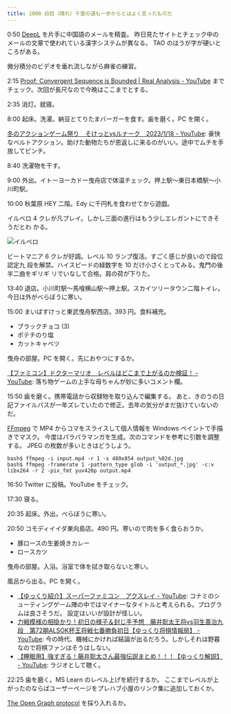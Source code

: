 ```yaml
---
title: 1000 日目（晴れ）千里の道も一歩からとはよく言ったものだ
---
```


0:50 [DeepL] を片手に中国語のメールを精査。
昨日見たサイトとチェック中のメールの文章で使われている漢字システムが異なる。
TAO のほうが字が硬いところがある。

微分積分のビデオを垂れ流しながら麻雀の練習。

2:15 [Proof: Convergent Sequence is Bounded | Real Analysis - YouTube](https://www.youtube.com/watch?v=7N-4XZlxBho&list=PLztBpqftvzxWo4HxUYV58ENhxHV32Wxli&index=29)
までチェック。次回が長尺なので今晩はここまでとする。

2:35 消灯。就寝。

8:00 起床。洗濯。納豆とてりたまバーガーを食す。歯を磨く。PC を開く。

[冬のアクションゲーム祭り　そけっとvsルナーク　2023/1/18 - YouTube](https://www.youtube.com/watch?v=uWtmglGagzo):
豪快なベルトアクション。助けた動物たちが恩返しに来るのがいい。途中でムチを手放してピンチ。

8:40 洗濯物を干す。

9:00 外出。イトーヨーカドー曳舟店で体温チェック。押上駅～東日本橋駅～小川町駅。

10:00 秋葉原 HEY 二階。Edy に千円札を食わせてから遊戯。

イルベロ 4 クレが凡プレイ。しかし三面の進行はもう少しエレガントにできそうだとわ
かる。

![イルベロ](https://pbs.twimg.com/media/Fm-m1XKakAAo09n?format=jpg&name=small)

ビートマニア 6 クレが好調。レベル 10 ランプ復活。すごく感じが良いので段位認定九
段を解禁。ハイスピードの緑数字を 10 だけ小さくとってみる。鬼門の後半二曲をギリギ
リでいなして合格。肩の荷が下りた。
<blockquote class="twitter-tweet"
  data-conversation="none"
  data-media-max-width="480" data-theme="dark" data-align="center">
<a href="https://twitter.com/showa_yojyo/status/1616704764284383235"></a>
</blockquote>

13:40 退店。小川町駅～馬喰横山駅～押上駅。スカイツリータウン二階トイレ。
今日は外がべらぼうに寒い。

15:00 まいばすけっと東武曳舟駅西店。393 円。食料補充。

* ブラックチョコ (3)
* ポテチのり塩
* カットキャベツ

曳舟の部屋。PC を開く。先におやつにするか。

[【ファミコン】ドクターマリオ　レベルはどこまで上がるのか検証！ - YouTube](https://www.youtube.com/watch?v=1vmCWhfA9qo):
落ち物ゲームの上手な母ちゃんが妙に多いコメント欄。

15:50 歯を磨く。携帯電話から収録物を取り込んで編集する。
あと、きのうの日記ファイルパスが一年ズレていたので修正。去年の気分がまだ抜けていないのだ。

[FFmpeg] で MP4 からコマをスライスして個人情報を Windows ペイントで手描きでマスク。
今度はパラパラマンガを生成。次のコマンドを参考に引数を調整する。
JPEG の枚数が多いときはどうしよう。

```console
bash$ ffmpeg -i input.mp4 -r 1 -s 480x854 output_%02d.jpg
bash$ ffmpeg -framerate 1 -pattern_type glob -i 'output_*.jpg' -c:v libx264 -r 2 -pix_fmt yuv420p output.mp4
```

16:50 Twitter に投稿。YouTube をチェック。

17:30 寝る。

20:35 起床。外出。べらぼうに寒い。

20:50 コモディイイダ東向島店。490 円。寒いので肉を多く食らおうか。

* 豚ロースの生姜焼きカレー
* ロースカツ

曳舟の部屋。入浴。浴室で体を拭き取らないと寒い。

風呂から出る。PC を開く。

* [【ゆっくり紹介】スーパーファミコン　アクスレイ - YouTube](https://www.youtube.com/watch?v=FZ1nE6DA578):
  コナミのシューティングゲーム陣の中ではマイナーなタイトルと考えられる。プログラムは良さそうだ。
  設定はいいが設計が怪しい。
* [力戦模様の相掛かり！初日の様子＆封じ手予想　藤井聡太王将vs羽生善治九段　第72期ALSOK杯王将戦七番勝負初日【ゆっくり将棋情報局】 - YouTube](https://www.youtube.com/watch?v=G_Gxg0aKrs0):
  今の時代、機械にかければ結論が出るだろう。しかしそれは野暮なので将棋ファンはそうはしない。
* [【睡眠用】強すぎる！藤井聡太さん最強伝説まとめ！！！【ゆっくり解説】 - YouTube](https://www.youtube.com/watch?v=NrBVil64LsU):
  ラジオとして聴く。

22:25 歯を磨く。MS Learn のレベル上げを続行するか。
ここまでレベルが上がったのならばユーザーページをプレハブ小屋のリンク集に追加しておくか。

[The Open Graph protocol](https://ogp.me/) を採り入れるか。

[DeepL]: https://www.deepl.com/translator
[FFmpeg]: <https://ffmpeg.org/ffmpeg.html>
